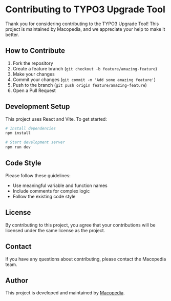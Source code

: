 # Contributing to TYPO3 Upgrade Tool

Thank you for considering contributing to the TYPO3 Upgrade Tool! This project is maintained by Macopedia, and we appreciate your help to make it better.

## How to Contribute

1. Fork the repository
2. Create a feature branch (`git checkout -b feature/amazing-feature`)
3. Make your changes
4. Commit your changes (`git commit -m 'Add some amazing feature'`)
5. Push to the branch (`git push origin feature/amazing-feature`)
6. Open a Pull Request

## Development Setup

This project uses React and Vite. To get started:

```bash
# Install dependencies
npm install

# Start development server
npm run dev
```

## Code Style

Please follow these guidelines:
- Use meaningful variable and function names
- Include comments for complex logic
- Follow the existing code style

## License

By contributing to this project, you agree that your contributions will be licensed under the same license as the project.

## Contact

If you have any questions about contributing, please contact the Macopedia team.

## Author

This project is developed and maintained by [Macopedia](https://www.macopedia.com). 